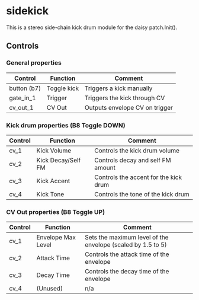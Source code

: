# sidekick

This is a stereo side-chain kick drum module for the daisy patch.Init().

## Controls

### General properties

| Control     | Function    | Comment                        |
| ----------- | ----------- | ------------------------------ |
| button (b7) | Toggle kick | Triggers a kick manually       |
| gate_in_1   | Trigger     | Triggers the kick through CV   |
| cv_out_1    | CV Out      | Outputs envelope CV on trigger |

### Kick drum properties (B8 Toggle DOWN)

| Control | Function           | Comment                               |
| ------- | ------------------ | ------------------------------------- |
| cv_1    | Kick Volume        | Controls the kick drum volume         |
| cv_2    | Kick Decay/Self FM | Controls decay and self FM amount     |
| cv_3    | Kick Accent        | Controls the accent for the kick drum |
| cv_4    | Kick Tone          | Controls the tone of the kick drum    |

### CV Out properties (B8 Toggle UP)

| Control | Function           | Comment                                                     |
| ------- | ------------------ | ----------------------------------------------------------- |
| cv_1    | Envelope Max Level | Sets the maximum level of the envelope (scaled by 1.5 to 5) |
| cv_2    | Attack Time        | Controls the attack time of the envelope                    |
| cv_3    | Decay Time         | Controls the decay time of the envelope                     |
| cv_4    | (Unused)           | n/a                                                         |


